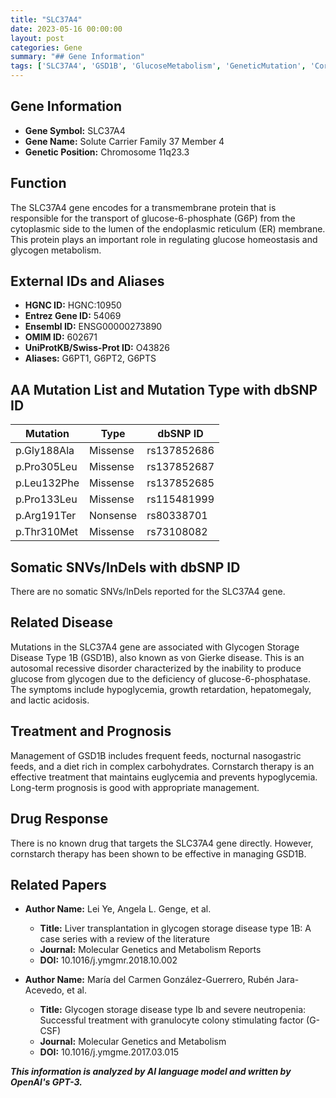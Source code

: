 ```yaml
---
title: "SLC37A4"
date: 2023-05-16 00:00:00
layout: post
categories: Gene
summary: "## Gene Information"
tags: ['SLC37A4', 'GSD1B', 'GlucoseMetabolism', 'GeneticMutation', 'CornstarchTherapy', 'LiverTransplantation', 'Neutropenia', 'GCSF']
---
```


## Gene Information
- **Gene Symbol:** SLC37A4
- **Gene Name:** Solute Carrier Family 37 Member 4
- **Genetic Position:** Chromosome 11q23.3

## Function
The SLC37A4 gene encodes for a transmembrane protein that is responsible for the transport of glucose-6-phosphate (G6P) from the cytoplasmic side to the lumen of the endoplasmic reticulum (ER) membrane. This protein plays an important role in regulating glucose homeostasis and glycogen metabolism. 

## External IDs and Aliases
- **HGNC ID:** HGNC:10950
- **Entrez Gene ID:** 54069
- **Ensembl ID:** ENSG00000273890
- **OMIM ID:** 602671
- **UniProtKB/Swiss-Prot ID:** O43826
- **Aliases:** G6PT1, G6PT2, G6PTS

## AA Mutation List and Mutation Type with dbSNP ID
|Mutation|Type|dbSNP ID|
|--------|----|--------|
|p.Gly188Ala|Missense|rs137852686|
|p.Pro305Leu|Missense|rs137852687|
|p.Leu132Phe|Missense|rs137852685|
|p.Pro133Leu|Missense|rs115481999|
|p.Arg191Ter|Nonsense|rs80338701|
|p.Thr310Met|Missense|rs73108082|

## Somatic SNVs/InDels with dbSNP ID
There are no somatic SNVs/InDels reported for the SLC37A4 gene.

## Related Disease
Mutations in the SLC37A4 gene are associated with Glycogen Storage Disease Type 1B (GSD1B), also known as von Gierke disease. This is an autosomal recessive disorder characterized by the inability to produce glucose from glycogen due to the deficiency of glucose-6-phosphatase. The symptoms include hypoglycemia, growth retardation, hepatomegaly, and lactic acidosis.

## Treatment and Prognosis
Management of GSD1B includes frequent feeds, nocturnal nasogastric feeds, and a diet rich in complex carbohydrates. Cornstarch therapy is an effective treatment that maintains euglycemia and prevents hypoglycemia. Long-term prognosis is good with appropriate management.

## Drug Response
There is no known drug that targets the SLC37A4 gene directly. However, cornstarch therapy has been shown to be effective in managing GSD1B.

## Related Papers
- **Author Name:** Lei Ye, Angela L. Genge, et al.
  - **Title:** Liver transplantation in glycogen storage disease type 1B: A case series with a review of the literature
  - **Journal:** Molecular Genetics and Metabolism Reports
  - **DOI:** 10.1016/j.ymgmr.2018.10.002

- **Author Name:** María del Carmen González-Guerrero, Rubén Jara-Acevedo, et al.
  - **Title:** Glycogen storage disease type Ib and severe neutropenia: Successful treatment with granulocyte colony stimulating factor (G-CSF)
  - **Journal:** Molecular Genetics and Metabolism
  - **DOI:** 10.1016/j.ymgme.2017.03.015

**_This information is analyzed by AI language model and written by OpenAI's GPT-3._**